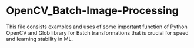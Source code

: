 # OpenCV_Batch-Image-Processing
This file consists examples and uses of some important function of Python OpenCV and Glob library for Batch transformations that is crucial for speed and learning stability in ML.
